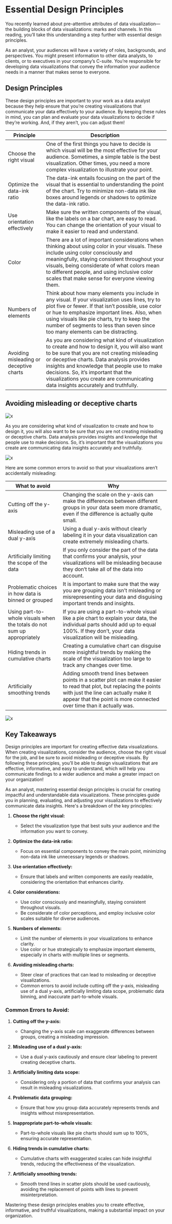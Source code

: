 # Essential Design Principles

You recently learned about pre-attentive attributes of data visualization—the building blocks of data visualizations: marks and channels. In this reading, you’ll take this understanding a step further with essential design principles.

As an analyst, your audiences will have a variety of roles, backgrounds, and perspectives. You might present information to other data analysts, to clients, or to executives in your company’s C-suite. You’re responsible for developing data visualizations that convey the information your audience needs in a manner that makes sense to everyone.

## Design Principles

These design principles are important to your work as a data analyst because they help ensure that you’re creating visualizations that communicate your data effectively to your audience. By keeping these rules in mind, you can plan and evaluate your data visualizations to decide if they’re working. And, if they aren’t, you can adjust them!

| Principle | Description |
|-----------|-------------|
| Choose the right visual| One of the first things you have to decide is which visual will be the most effective for your audience. Sometimes, a simple table is the best visualization. Other times, you need a more complex visualization to illustrate your point. |
| Optimize the data-ink ratio | The data-ink entails focusing on the part of the visual that is essential to understanding the point of the chart. Try to minimize non-data ink like boxes around legends or shadows to optimize the data-ink ratio. |
| Use orientation effectively | Make sure the written components of the visual, like the labels on a bar chart, are easy to read. You can change the orientation of your visual to make it easier to read and understand. |
| Color | There are a lot of important considerations when thinking about using color in your visuals. These include using color consciously and meaningfully, staying consistent throughout your visuals, being considerate of what colors mean to different people, and using inclusive color scales that make sense for everyone viewing them. |
| Numbers of elements | Think about how many elements you include in any visual. If your visualization uses lines, try to plot five or fewer. If that isn’t possible, use color or hue to emphasize important lines. Also, when using visuals like pie charts, try to keep the number of segments to less than seven since too many elements can be distracting. |
| Avoiding misleading or deceptive charts | As you are considering what kind of visualization to create and how to design it, you will also want to be sure that you are not creating misleading or deceptive charts. Data analysis provides insights and knowledge that people use to make decisions. So, it’s important that the visualizations you create are communicating data insights accurately and truthfully. |

## Avoiding misleading or deceptive charts

![x](./resources/img-1.png)

As you are considering what kind of visualization to create and how to design it, you will also want to be sure that you are not creating misleading or deceptive charts. Data analysis provides insights and knowledge that people use to make decisions. So, it’s important that the visualizations you create are communicating data insights accurately and truthfully. 

![x](./resources/img-2.png)

Here are some common errors to avoid so that your visualizations aren’t accidentally misleading:

| What to avoid | Why |
|----------------|-------|
| Cutting off the y-axis | Changing the scale on the y-axis can make the differences between different groups in your data seem more dramatic, even if the difference is actually quite small. |
| Misleading use of a dual y-axis | Using a dual y-axis without clearly labeling it in your data visualization can create extremely misleading charts. |
| Artificially limiting the scope of the data | If you only consider the part of the data that confirms your analysis, your visualizations will be misleading because they don’t take all of the data into account. |
| Problematic choices in how data is binned or grouped | It is important to make sure that the way you are grouping data isn’t misleading or misrepresenting your data and disguising important trends and insights. |
| Using part-to-whole visuals when the totals do not sum up appropriately | If you are using a part-to-whole visual like a pie chart to explain your data, the individual parts should add up to equal 100%. If they don’t, your data visualization will be misleading. |
| Hiding trends in cumulative charts | Creating a cumulative chart can disguise more insightful trends by making the scale of the visualization too large to track any changes over time. |
| Artificially smoothing trends | Adding smooth trend lines between points in a scatter plot can make it easier to read that plot, but replacing the points with just the line can actually make it appear that the point is more connected over time than it actually was. |

![x](./resources/img-3.png)

## Key Takeaways

Design principles are important for creating effective data visualizations. When creating visualizations, consider the audience, choose the right visual for the job, and be sure to avoid misleading or deceptive visuals. By following these principles, you’ll be able to design visualizations that are effective, informative, and easy to understand, which will help you communicate findings to a wider audience and make a greater impact on your organization!

As an analyst, mastering essential design principles is crucial for creating impactful and understandable data visualizations. These principles guide you in planning, evaluating, and adjusting your visualizations to effectively communicate data insights. Here's a breakdown of the key principles:

1. **Choose the right visual:**
   - Select the visualization type that best suits your audience and the information you want to convey.

2. **Optimize the data-ink ratio:**
   - Focus on essential components to convey the main point, minimizing non-data ink like unnecessary legends or shadows.

3. **Use orientation effectively:**
   - Ensure that labels and written components are easily readable, considering the orientation that enhances clarity.

4. **Color considerations:**
   - Use color consciously and meaningfully, staying consistent throughout visuals.
   - Be considerate of color perceptions, and employ inclusive color scales suitable for diverse audiences.

5. **Numbers of elements:**
   - Limit the number of elements in your visualizations to enhance clarity.
   - Use color or hue strategically to emphasize important elements, especially in charts with multiple lines or segments.

6. **Avoiding misleading charts:**
   - Steer clear of practices that can lead to misleading or deceptive visualizations.
   - Common errors to avoid include cutting off the y-axis, misleading use of a dual y-axis, artificially limiting data scope, problematic data binning, and inaccurate part-to-whole visuals.

### Common Errors to Avoid:

1. **Cutting off the y-axis:**
   - Changing the y-axis scale can exaggerate differences between groups, creating a misleading impression.

2. **Misleading use of a dual y-axis:**
   - Use a dual y-axis cautiously and ensure clear labeling to prevent creating deceptive charts.

3. **Artificially limiting data scope:**
   - Considering only a portion of data that confirms your analysis can result in misleading visualizations.

4. **Problematic data grouping:**
   - Ensure that how you group data accurately represents trends and insights without misrepresentation.

5. **Inappropriate part-to-whole visuals:**
   - Part-to-whole visuals like pie charts should sum up to 100%, ensuring accurate representation.

6. **Hiding trends in cumulative charts:**
   - Cumulative charts with exaggerated scales can hide insightful trends, reducing the effectiveness of the visualization.

7. **Artificially smoothing trends:**
   - Smooth trend lines in scatter plots should be used cautiously, avoiding the replacement of points with lines to prevent misinterpretation.

Mastering these design principles enables you to create effective, informative, and truthful visualizations, making a substantial impact on your organization.